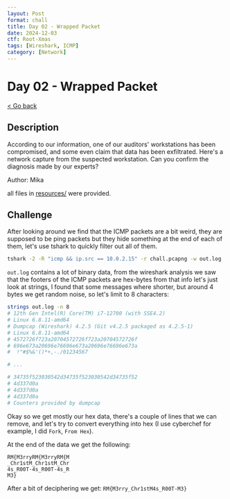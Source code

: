 ```yaml
---
layout: Post
format: chall
title: Day 02 - Wrapped Packet
date: 2024-12-03
ctf: Root-Xmas
tags: [Wireshark, ICMP]
category: [Network]
---
```

# Day 02 - Wrapped Packet

<a class="back-link" href="../../">< Go back</a>

## Description

According to our information, one of our auditors' workstations has been compromised, and some even claim that data has been exfiltrated. Here's a network capture from the suspected workstation. Can you confirm the diagnosis made by our experts?

Author: Mika

all files in [resources/](./resources) were provided.

## Challenge

After looking around we find that the ICMP packets are a bit weird, they are supposed to be ping packets but they hide something at the end of each of them, let's use tshark to quickly filter out all of them.

```bash
tshark -2 -R "icmp && ip.src == 10.0.2.15" -r chall.pcapng -w out.log
```

`out.log` contains a lot of binary data, from the wireshark analysis we saw that the footers of the ICMP packets are hex-bytes from that info let's just look at strings, I found that some messages where shorter, but around 4 bytes we get random noise, so let's limit to 8 characters:

```bash
strings out.log -n 8
# 12th Gen Intel(R) Core(TM) i7-12700 (with SSE4.2)
# Linux 6.8.11-amd64
# Dumpcap (Wireshark) 4.2.5 (Git v4.2.5 packaged as 4.2.5-1)
# Linux 6.8.11-amd64
# 4572726f723a20704572726f723a20704572726f
# 696e673a20696e76696e673a20696e76696e673a
#  !"#$%&'()*+,-./01234567

# ...

# 34735f523030542d34735f523030542d34735f52
# 4d337d0a
# 4d337d0a
# 4d337d0a
# Counters provided by dumpcap
```

Okay so we get mostly our hex data, there's a couple of lines that we can remove, and let's try to convert everything into hex (I use cyberchef for example, I did `Fork`, `From Hex`).

At the end of the data we get the following:

```
RM{M3rryRM{M3rryRM{M
_Chr1stM_Chr1stM_Chr
4s_R00T-4s_R00T-4s_R
M3}
```

After a bit of deciphering we get: `RM{M3rry_Chr1stM4s_R00T-M3}`
